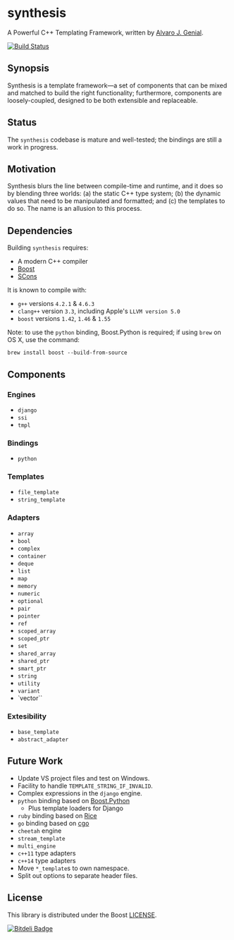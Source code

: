 synthesis
=========

A Powerful C++ Templating Framework, written by [Alvaro J. Genial](http://alva.ro).

[![Build Status](https://travis-ci.org/ajg/synthesis.png?branch=master)](https://travis-ci.org/ajg/synthesis)

Synopsis
--------

Synthesis is a template framework—a set of components that can be mixed and matched to build the right functionality; furthermore, components are loosely-coupled, designed to be both extensible and replaceable.

Status
------

The `synthesis` codebase is mature and well-tested; the bindings are still a work in progress.

Motivation
----------

Synthesis blurs the line between compile-time and runtime, and it does so by blending three worlds: (a) the static C++ type system; (b) the dynamic values that need to be manipulated and formatted; and (c) the templates to do so. The name is an allusion to this process.

Dependencies
------------

Building `synthesis` requires:

 - A modern C++ compiler
 - [Boost](http://boost.org)
 - [SCons](http://scons.org)

It is known to compile with:

 - `g++` versions `4.2.1` & `4.6.3`
 - `clang++` version `3.3`, including Apple's `LLVM version 5.0`
 - `boost` versions `1.42`, `1.46` & `1.55`

Note: to use the `python` binding, Boost.Python is required; if using `brew` on OS X, use the command:

    brew install boost --build-from-source

Components
----------

### Engines

 - `django`
 - `ssi`
 - `tmpl`

### Bindings

 - `python`

### Templates

 - `file_template`
 - `string_template`

### Adapters

 - `array`
 - `bool`
 - `complex`
 - `container`
 - `deque`
 - `list`
 - `map`
 - `memory`
 - `numeric`
 - `optional`
 - `pair`
 - `pointer`
 - `ref`
 - `scoped_array`
 - `scoped_ptr`
 - `set`
 - `shared_array`
 - `shared_ptr`
 - `smart_ptr`
 - `string`
 - `utility`
 - `variant`
 - `vector``

### Extesibility

 - `base_template`
 - `abstract_adapter`

Future Work
-----------

 - Update VS project files and test on Windows.
 - Facility to handle `TEMPLATE_STRING_IF_INVALID`.
 - Complex expressions in the `django` engine.
 - `python` binding based on [Boost.Python](http://www.boost.org/doc/libs/release/libs/python/)
   * Plus template loaders for Django
 - `ruby` binding based on [Rice](http://rice.rubyforge.org/)
 - `go` binding based on [cgo](http://golang.org/cmd/cgo/)
 - `cheetah` engine
 - `stream_template`
 - `multi_engine`
 - `c++11` type adapters
 - `c++14` type adapters
 - Move `*_template`s to own namespace.
 - Split out options to separate header files.

License
-------

This library is distributed under the Boost [LICENSE](./LICENSE_1_0.txt).


[![Bitdeli Badge](https://d2weczhvl823v0.cloudfront.net/ajg/synthesis/trend.png)](https://bitdeli.com/free "Bitdeli Badge")

